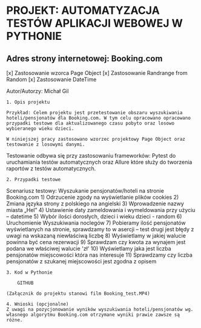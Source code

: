 # PROJEKT: AUTOMATYZACJA TESTÓW APLIKACJI WEBOWEJ W PYTHONIE

## Adres strony internetowej: Booking.com


[x] Zastosowanie wzorca Page Object 
[x] Zastosowanie Randrange from Random
[x] Zastosowanie DateTime

Autor/Autorzy:
Michał Gil


    1. Opis projektu

	Przykład: Celem projektu jest przetestowanie obszaru wyszukiwania hoteli/pensjonatów dla Booking.com. W tym celu opracowano opracowano przypadki testowe dla aktualizowanego czasu pobyto oraz losowo wybieranego wieku dzieci.

	W niniejszej pracy zastosowano wzorzec projektowy Page Object oraz testowanie z losowymi danymi.
Testowanie odbywa się przy zastosowaniu frameworków:
 Pytest do uruchamiania testów automatycznych 
oraz 
Allure które służy do tworzenia raportów z testów automatycznych.

    2. Przypadki testowe
Scenariusz testowy: Wyszukanie pensjonatów/hoteli na stronie Booking.com
    1) Odrzucenie zgody na wyświetlanie plików cookies
    2) Zmiana języka strony z polskiego na angielski
    3) Wprowadzenie nazwy miasta „Hel”
    4) Ustawienie daty zameldowania i wymeldowania  przy użyciu – datetime
    5) Wybór ilości dorosłych, dzieci i wieku dzieci - random
    6) Uruchomienie Wyszukiwania noclegów
    7) Pobieramy ilość pensjonatów wyświetlanych na stronie, sprawdzamy to w asercji – test drugi jest błędy z uwagi na wskazaną  niewłaściwą liczbę
    8) Wyświetlamy w jakiej walucie powinna być cena rezerwacji
    9) Sprawdzam czy kwota za wynajem jest podana we właściwej walucie 'zł'
    10) Wyświetlamy jaka jest liczba pensjonatów miejscowości która nas interesuje
    11) Sprawdzamy czy liczba pensjonatów z szukanej miejscowości jest zgodna z opisem
       
    3. Kod w Pythonie
	
		GITHUB
		
	(Załącznik do projektu stanowi film Booking_test.MP4)

    4. Wnioski (opcjonalne)
	Z uwagi na pozycjonowanie wyników wyszukiwania hoteli/pensjonatów wg. własnego algorytmu Booking.com otrzymane wyniki prawie zawsze są różne. 
	